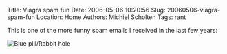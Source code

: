 Title: Viagra spam fun
Date: 2006-05-06 10:20:56
Slug: 20060506-viagra-spam-fun
Location: Home
Authors: Michiel Scholten
Tags: rant

<p>This is one of the more funny spam emails I received in the last few years:</p>

<div class="content-image"><div><img src="/~mbscholt/images/content/viagra_miracle.jpg" alt="Blue pill/Rabbit hole" title="Blue pill/Rabbit hole" /></div></div>
<br style="clear: both;" />

